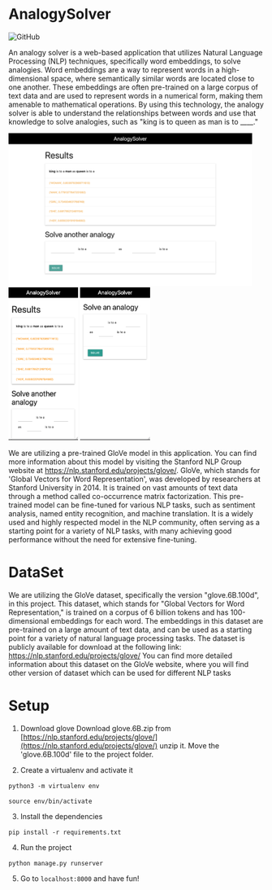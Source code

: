 # AnalogySolver
![GitHub](https://img.shields.io/github/license/kazifarhan199/AnalogySolver)

An analogy solver is a web-based application that utilizes Natural Language Processing (NLP) techniques, specifically word embeddings, to solve analogies. Word embeddings are a way to represent words in a high-dimensional space, where semantically similar words are located close to one another. These embeddings are often pre-trained on a large corpus of text data and are used to represent words in a numerical form, making them amenable to mathematical operations. By using this technology, the analogy solver is able to understand the relationships between words and use that knowledge to solve analogies, such as "king is to queen as man is to ____." 


<img src="./assets/example.png" alt="phone DesktopExample" height="300"/> <img src="./assets/phone_example.png" alt="phone example" height="300"/>
<img src="./assets/phone_example2.png" alt="phone example" height="300"/>

We are utilizing a pre-trained GloVe model in this application. You can find more information about this model by visiting the Stanford NLP Group website at https://nlp.stanford.edu/projects/glove/. GloVe, which stands for 'Global Vectors for Word Representation', was developed by researchers at Stanford University in 2014. It is trained on vast amounts of text data through a method called co-occurrence matrix factorization. This pre-trained model can be fine-tuned for various NLP tasks, such as sentiment analysis, named entity recognition, and machine translation. It is a widely used and highly respected model in the NLP community, often serving as a starting point for a variety of NLP tasks, with many achieving good performance without the need for extensive fine-tuning.


# DataSet

We are utilizing the GloVe dataset, specifically the version "glove.6B.100d", in this project. This dataset, which stands for "Global Vectors for Word Representation," is trained on a corpus of 6 billion tokens and has 100-dimensional embeddings for each word. The embeddings in this dataset are pre-trained on a large amount of text data, and can be used as a starting point for a variety of natural language processing tasks. The dataset is publicly available for download at the following link: https://nlp.stanford.edu/projects/glove/ You can find more detailed information about this dataset on the GloVe website, where you will find other version of dataset which can be used for different NLP tasks

# Setup

1. Download glove
Download glove.6B.zip from [https://nlp.stanford.edu/projects/glove/](https://nlp.stanford.edu/projects/glove/) unzip it.
Move the 'glove.6B.100d' file to the project folder.

2. Create a virtualenv and activate it 
```
python3 -m virtualenv env
```
```
source env/bin/activate
```

3. Install the dependencies
```
pip install -r requirements.txt
```

4. Run the project
```
python manage.py runserver
```

5. Go to `localhost:8000` and have fun!

